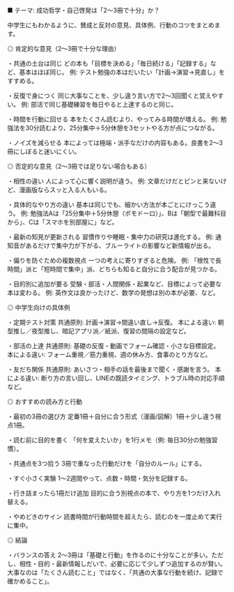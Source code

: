 ■ テーマ: 成功哲学・自己啓発は「2〜3冊で十分」か？

中学生にもわかるように、賛成と反対の意見、具体例、行動のコツをまとめます。

◎ 肯定的な意見（2〜3冊で十分な理由）

・共通の土台は同じ
どの本も「目標を決める」「毎日続ける」「記録する」など、基本はほぼ同じ。
例: テスト勉強の本はだいたい「計画→演習→見直し」をすすめる。

・反復で身につく
同じ大事なことを、少し違う言い方で2〜3回聞くと覚えやすい。
例: 部活で同じ基礎練習を毎日やると上達するのと同じ。

・時間を行動に回せる
本をたくさん読むより、やってみる時間が増える。
例: 勉強法を30分読むより、25分集中＋5分休憩を3セットやる方が点につながる。

・ノイズを減らせる
本によっては極端・派手なだけの内容もある。良書を2〜3冊にしぼると迷いにくい。

◎ 否定的な意見（2〜3冊では足りない場合もある）

・相性の違い
人によって心に響く説明が違う。
例: 文章だけだとピンと来ないけど、漫画版ならスッと入る人もいる。

・具体的なやり方の違い
基本は同じでも、細かい方法が本ごとにけっこう違う。
例: 勉強法Aは「25分集中＋5分休憩（ポモドーロ）」、Bは「朝型で最難科目から」、Cは「スマホを別部屋に」など。

・最新の知見が更新される
習慣作りや睡眠・集中力の研究は進化する。
例: 通知音があるだけで集中力が下がる、ブルーライトの影響など新情報が出る。

・偏りを防ぐための複数視点
一つの考えに寄りすぎると危険。
例: 「根性で長時間」派と「短時間で集中」派、どちらも知ると自分に合う配合が見つかる。

・目的別に追加が要る
受験・部活・人間関係・起業など、目標によって必要な本は変わる。
例: 英作文は良かったけど、数学の発想は別の本が必要、など。

◎ 中学生向けの具体例

・定期テスト対策
共通原則: 計画→演習→間違い直し→反復。
本による違い: 朝型推し／夜型推し、暗記アプリ派／紙派、復習の間隔の設定など。

・部活の上達
共通原則: 基礎の反復・動画でフォーム確認・小さな目標設定。
本による違い: フォーム重視／筋力重視、週の休み方、食事のとり方など。

・友だち関係
共通原則: あいさつ・相手の話を最後まで聞く・感謝を言う。
本による違い: 断り方の言い回し、LINEの既読タイミング、トラブル時の対応手順など。

◎ おすすめの読み方と行動

・最初の3冊の選び方
定番1冊＋自分に合う形式（漫画/図解）1冊＋少し違う視点1冊。

・読む前に目的を書く
「何を変えたいか」を1行メモ（例: 毎日30分の勉強習慣）。

・共通点を3つ拾う
3冊で重なった行動だけを「自分のルール」にする。

・すぐ小さく実験
1〜2週間やって、点数・時間・気分を記録する。

・行き詰まったら1冊だけ追加
目的に合う別視点の本で、やり方を1つだけ入れ替える。

・やめどきのサイン
読書時間が行動時間を超えたら、読むのを一度止めて実行に集中。

◎ 結論

・バランスの答え
2〜3冊は「基礎と行動」を作るのに十分なことが多い。ただし、相性・目的・最新情報しだいで、必要に応じて少しずつ追加するのが賢い。大事なのは「たくさん読むこと」ではなく、「共通の大事な行動を続け、記録で確かめること」。